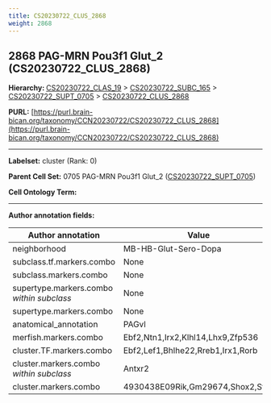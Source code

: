 ```yaml
---
title: CS20230722_CLUS_2868
weight: 2868
---
```

## 2868 PAG-MRN Pou3f1 Glut_2 (CS20230722_CLUS_2868)
<b>Hierarchy: </b>
[CS20230722_CLAS_19](../CS20230722_CLAS_19) >
[CS20230722_SUBC_165](../CS20230722_SUBC_165) >
[CS20230722_SUPT_0705](../CS20230722_SUPT_0705) >
[CS20230722_CLUS_2868](../CS20230722_CLUS_2868)

**PURL:** [https://purl.brain-bican.org/taxonomy/CCN20230722/CS20230722_CLUS_2868](https://purl.brain-bican.org/taxonomy/CCN20230722/CS20230722_CLUS_2868)

---


**Labelset:** cluster (Rank: 0)

**Parent Cell Set:** 0705 PAG-MRN Pou3f1 Glut_2 ([CS20230722_SUPT_0705](../CS20230722_SUPT_0705))



**Cell Ontology Term:** 

[MARKER GENES.]: #


---

[TRANSFERRED ANNOTATIONS.]: #


[AUTHOR ANNOTATION FIELDS.]: #


**Author annotation fields:**

| Author annotation | Value |
|-------------------|-------|
|neighborhood|MB-HB-Glut-Sero-Dopa|
|subclass.tf.markers.combo|None|
|subclass.markers.combo|None|
|supertype.markers.combo _within subclass_|None|
|supertype.markers.combo|None|
|anatomical_annotation|PAGvl|
|merfish.markers.combo|Ebf2,Ntn1,Irx2,Klhl14,Lhx9,Zfp536|
|cluster.TF.markers.combo|Ebf2,Lef1,Bhlhe22,Rreb1,Irx1,Rorb|
|cluster.markers.combo _within subclass_|Antxr2|
|cluster.markers.combo|4930438E09Rik,Gm29674,Shox2,Stac|

